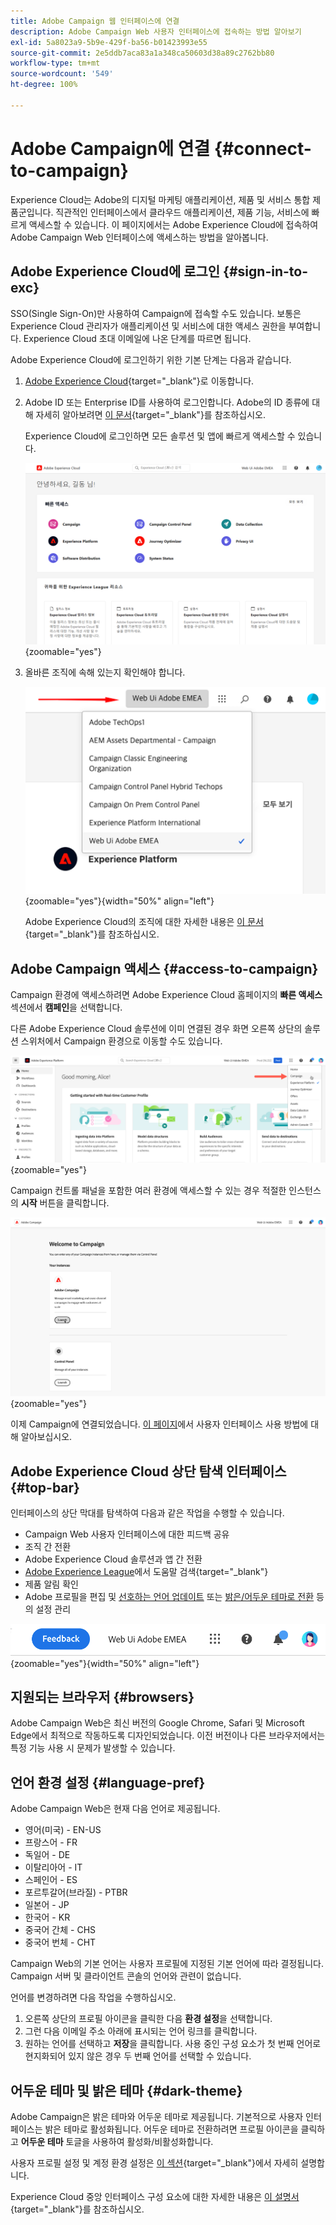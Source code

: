 ```yaml
---
title: Adobe Campaign 웹 인터페이스에 연결
description: Adobe Campaign Web 사용자 인터페이스에 접속하는 방법 알아보기
exl-id: 5a8023a9-5b9e-429f-ba56-b01423993e55
source-git-commit: 2e5ddb7aca83a1a348ca50603d38a89c2762bb80
workflow-type: tm+mt
source-wordcount: '549'
ht-degree: 100%

---
```


# Adobe Campaign에 연결 {#connect-to-campaign}

Experience Cloud는 Adobe의 디지털 마케팅 애플리케이션, 제품 및 서비스 통합 제품군입니다. 직관적인 인터페이스에서 클라우드 애플리케이션, 제품 기능, 서비스에 빠르게 액세스할 수 있습니다. 이 페이지에서는 Adobe Experience Cloud에 접속하여 Adobe Campaign Web 인터페이스에 액세스하는 방법을 알아봅니다.

## Adobe Experience Cloud에 로그인 {#sign-in-to-exc}

SSO(Single Sign-On)만 사용하여 Campaign에 접속할 수도 있습니다. 보통은 Experience Cloud 관리자가 애플리케이션 및 서비스에 대한 액세스 권한을 부여합니다. Experience Cloud 초대 이메일에 나온 단계를 따르면 됩니다.

Adobe Experience Cloud에 로그인하기 위한 기본 단계는 다음과 같습니다.

1. [Adobe Experience Cloud](https://experience.adobe.com/){target="_blank"}로 이동합니다.

1. Adobe ID 또는 Enterprise ID를 사용하여 로그인합니다. Adobe의 ID 종류에 대해 자세히 알아보려면 [이 문서](https://helpx.adobe.com/kr/enterprise/using/identity.html){target="_blank"}를 참조하십시오.

   Experience Cloud에 로그인하면 모든 솔루션 및 앱에 빠르게 액세스할 수 있습니다.

   ![](assets/exc-home.png){zoomable="yes"}

1. 올바른 조직에 속해 있는지 확인해야 합니다.

   ![](assets/exc-orgs.png){zoomable="yes"}{width="50%" align="left"}

   Adobe Experience Cloud의 조직에 대한 자세한 내용은 [이 문서](https://experienceleague.adobe.com/docs/core-services/interface/administration/organizations.html?lang=ko){target="_blank"}를 참조하십시오.


## Adobe Campaign 액세스 {#access-to-campaign}

Campaign 환경에 액세스하려면 Adobe Experience Cloud 홈페이지의 **빠른 액세스** 섹션에서 **캠페인**&#x200B;을 선택합니다.

다른 Adobe Experience Cloud 솔루션에 이미 연결된 경우 화면 오른쪽 상단의 솔루션 스위처에서 Campaign 환경으로 이동할 수도 있습니다.

![](assets/solution-switcher.png){zoomable="yes"}

Campaign 컨트롤 패널을 포함한 여러 환경에 액세스할 수 있는 경우 적절한 인스턴스의 **시작** 버튼을 클릭합니다.

![](assets/launch-campaign.png){zoomable="yes"}

이제 Campaign에 연결되었습니다. [이 페이지](user-interface.md)에서 사용자 인터페이스 사용 방법에 대해 알아보십시오.

## Adobe Experience Cloud 상단 탐색 인터페이스 {#top-bar}

인터페이스의 상단 막대를 탐색하여 다음과 같은 작업을 수행할 수 있습니다.

* Campaign Web 사용자 인터페이스에 대한 피드백 공유
* 조직 간 전환
* Adobe Experience Cloud 솔루션과 앱 간 전환
* [Adobe Experience League](https://experienceleague.adobe.com/docs/?lang=ko)에서 도움말 검색{target="_blank"}
* 제품 알림 확인
* Adobe 프로필을 편집 및 [선호하는 언어 업데이트](#language-pref) 또는 [밝은/어두운 테마로 전환](#dark-theme) 등의 설정 관리

![](assets/do-not-localize/unified-shell.png){zoomable="yes"}{width="50%" align="left"}

## 지원되는 브라우저 {#browsers}

Adobe Campaign Web은 최신 버전의 Google Chrome, Safari 및 Microsoft Edge에서 최적으로 작동하도록 디자인되었습니다. 이전 버전이나 다른 브라우저에서는 특정 기능 사용 시 문제가 발생할 수 있습니다.

## 언어 환경 설정 {#language-pref}

Adobe Campaign Web은 현재 다음 언어로 제공됩니다.

* 영어(미국) - EN-US
* 프랑스어 - FR
* 독일어 - DE
* 이탈리아어 - IT
* 스페인어 - ES
* 포르투갈어(브라질) - PTBR
* 일본어 - JP
* 한국어 - KR
* 중국어 간체 - CHS
* 중국어 번체 - CHT


Campaign Web의 기본 언어는 사용자 프로필에 지정된 기본 언어에 따라 결정됩니다. Campaign 서버 및 클라이언트 콘솔의 언어와 관련이 없습니다.

언어를 변경하려면 다음 작업을 수행하십시오.

1. 오른쪽 상단의 프로필 아이콘을 클릭한 다음 **환경 설정**&#x200B;을 선택합니다.
1. 그런 다음 이메일 주소 아래에 표시되는 언어 링크를 클릭합니다.
1. 원하는 언어를 선택하고 **저장**&#x200B;을 클릭합니다. 사용 중인 구성 요소가 첫 번째 언어로 현지화되어 있지 않은 경우 두 번째 언어를 선택할 수 있습니다.

<!--
>[!CAUTION]
>
>If you plan to use [AI-powered contextual help](using-ai.md) capabilities, you must set your prefered language to English. Other languages are not supported.
>
-->

## 어두운 테마 및 밝은 테마 {#dark-theme}

Adobe Campaign은 밝은 테마와 어두운 테마로 제공됩니다. 기본적으로 사용자 인터페이스는 밝은 테마로 활성화됩니다. 어두운 테마로 전환하려면 프로필 아이콘을 클릭하고 **어두운 테마** 토글을 사용하여 활성화/비활성화합니다.

사용자 프로필 설정 및 계정 환경 설정은 [이 섹션](https://experienceleague.adobe.com/docs/core-services/interface/experience-cloud.html?lang=ko#preferences){target="_blank"}에서 자세히 설명합니다.

Experience Cloud 중앙 인터페이스 구성 요소에 대한 자세한 내용은 [이 설명서](https://experienceleague.adobe.com/docs/core-services/interface/experience-cloud.html?lang=ko){target="_blank"}를 참조하십시오.
